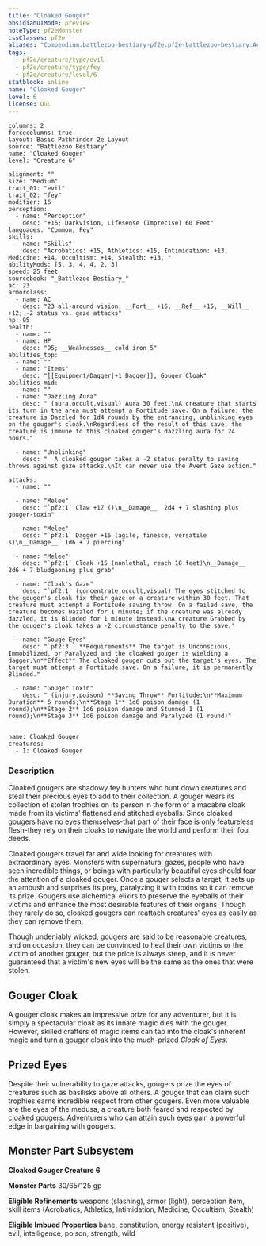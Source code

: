 ```yaml
---
title: "Cloaked Gouger"
obsidianUIMode: preview
noteType: pf2eMonster
cssClasses: pf2e
aliases: "Compendium.battlezoo-bestiary-pf2e.pf2e-battlezoo-bestiary.Actor.z1SK3TfiDWk1Mmf9" 
tags:
  - pf2e/creature/type/evil
  - pf2e/creature/type/fey
  - pf2e/creature/level/6
statblock: inline
name: "Cloaked Gouger"
level: 6
license: OGL
---
```


```statblock
columns: 2
forcecolumns: true
layout: Basic Pathfinder 2e Layout
source: "Battlezoo Bestiary"
name: "Cloaked Gouger"
level: "Creature 6"

alignment: ""
size: "Medium"
trait_01: "evil"
trait_02: "fey"
modifier: 16
perception:
  - name: "Perception"
    desc: "+16; Darkvision, Lifesense (Imprecise) 60 Feet"
languages: "Common, Fey"
skills:
  - name: "Skills"
    desc: "Acrobatics: +15, Athletics: +15, Intimidation: +13, Medicine: +14, Occultism: +14, Stealth: +13, "
abilityMods: [5, 3, 4, 4, 2, 3]
speed: 25 feet
sourcebook: "_Battlezoo Bestiary_"
ac: 23
armorclass:
  - name: AC
    desc: "23 all-around vision; __Fort__ +16, __Ref__ +15, __Will__ +12; -2 status vs. gaze attacks"
hp: 95
health:
  - name: ""
  - name: HP
    desc: "95; __Weaknesses__ cold iron 5"
abilities_top:
  - name: ""
  - name: "Items"
    desc: "[[Equipment/Dagger|+1 Dagger]], Gouger Cloak"
abilities_mid:
  - name: ""
  - name: "Dazzling Aura"
    desc: " (aura,occult,visual) Aura 30 feet.\nA creature that starts its turn in the area must attempt a Fortitude save. On a failure, the creature is Dazzled for 1d4 rounds by the entrancing, unblinking eyes on the gouger's cloak.\nRegardless of the result of this save, the creature is immune to this cloaked gouger's dazzling aura for 24 hours."

  - name: "Unblinking"
    desc: "  A cloaked gouger takes a -2 status penalty to saving throws against gaze attacks.\nIt can never use the Avert Gaze action."

attacks:
  - name: ""

  - name: "Melee"
    desc: "`pf2:1` Claw +17 ()\n__Damage__  2d4 + 7 slashing plus gouger-toxin"

  - name: "Melee"
    desc: "`pf2:1` Dagger +15 (agile, finesse, versatile s)\n__Damage__  1d6 + 7 piercing"

  - name: "Melee"
    desc: "`pf2:1` Cloak +15 (nonlethal, reach 10 feet)\n__Damage__  2d6 + 7 bludgeoning plus grab"

  - name: "Cloak's Gaze"
    desc: "`pf2:1` (concentrate,occult,visual) The eyes stitched to the gouger's cloak fix their gaze on a creature within 30 feet. That creature must attempt a Fortitude saving throw. On a failed save, the creature becomes Dazzled for 1 minute; if the creature was already dazzled, it is Blinded for 1 minute instead.\nA creature Grabbed by the gouger's cloak takes a -2 circumstance penalty to the save."

  - name: "Gouge Eyes"
    desc: "`pf2:3`  **Requirements** The target is Unconscious, Immobilized, or Paralyzed and the cloaked gouger is wielding a dagger;\n**Effect** The cloaked gouger cuts out the target's eyes. The target must attempt a Fortitude save. On a failure, it is permanently Blinded."

  - name: "Gouger Toxin"
    desc: " (injury,poison) **Saving Throw** Fortitude;\n**Maximum Duration** 6 rounds;\n**Stage 1** 1d6 poison damage (1 round);\n**Stage 2** 1d6 poison damage and Stunned 1 (1 round);\n**Stage 3** 1d6 poison damage and Paralyzed (1 round)"
 
```

```encounter-table
name: Cloaked Gouger
creatures:
  - 1: Cloaked Gouger
```


### Description
Cloaked gougers are shadowy fey hunters who hunt down creatures and steal their precious eyes to add to their collection. A gouger wears its collection of stolen trophies on its person in the form of a macabre cloak made from its victims' flattened and stitched eyeballs. Since cloaked gougers have no eyes themselves-that part of their face is only featureless flesh-they rely on their cloaks to navigate the world and perform their foul deeds.

Cloaked gougers travel far and wide looking for creatures with extraordinary eyes. Monsters with supernatural gazes, people who have seen incredible things, or beings with particularly beautiful eyes should fear the attention of a cloaked gouger. Once a gouger selects a target, it sets up an ambush and surprises its prey, paralyzing it with toxins so it can remove its prize. Gougers use alchemical elixirs to preserve the eyeballs of their victims and enhance the most desirable features of their organs. Though they rarely do so, cloaked gougers can reattach creatures' eyes as easily as they can remove them.

Though undeniably wicked, gougers are said to be reasonable creatures, and on occasion, they can be convinced to heal their own victims or the victim of another gouger, but the price is always steep, and it is never guaranteed that a victim's new eyes will be the same as the ones that were stolen.

## Gouger Cloak

A gouger cloak makes an impressive prize for any adventurer, but it is simply a spectacular cloak as its innate magic dies with the gouger. However, skilled crafters of magic items can tap into the cloak's inherent magic and turn a gouger cloak into the much-prized _Cloak of Eyes_.

## Prized Eyes

Despite their vulnerability to gaze attacks, gougers prize the eyes of creatures such as basilisks above all others. A gouger that can claim such trophies earns incredible respect from other gougers. Even more valuable are the eyes of the medusa, a creature both feared and respected by cloaked gougers. Adventurers who can attain such eyes gain a powerful edge in bargaining with gougers.

## Monster Part Subsystem

**Cloaked Gouger Creature 6**

**Monster Parts** 30/65/125 gp

**Eligible Refinements** weapons (slashing), armor (light), perception item, skill items (Acrobatics, Athletics, Intimidation, Medicine, Occultism, Stealth)

**Eligible Imbued Properties** bane, constitution, energy resistant (positive), evil, intelligence, poison, strength, wild
